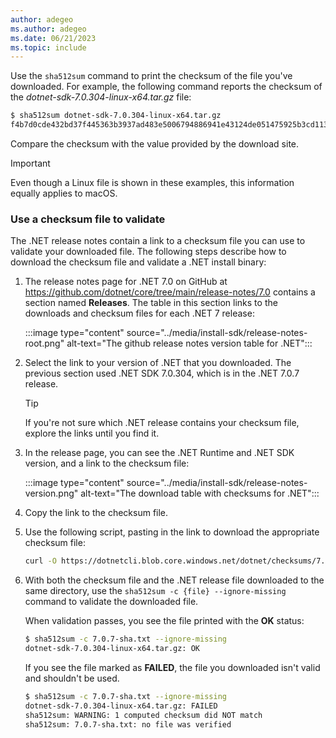 ```yaml
---
author: adegeo
ms.author: adegeo
ms.date: 06/21/2023
ms.topic: include
---
```


Use the `sha512sum` command to print the checksum of the file you've downloaded. For example, the following command reports the checksum of the _dotnet-sdk-7.0.304-linux-x64.tar.gz_ file:

```bash
$ sha512sum dotnet-sdk-7.0.304-linux-x64.tar.gz
f4b7d0cde432bd37f445363b3937ad483e5006794886941e43124de051475925b3cd11313b73d2cae481ee9b8f131394df0873451f6088ffdbe73f150b1ed727  dotnet-sdk-7.0.304-linux-x64.tar.gz
```

Compare the checksum with the value provided by the download site.

> [!IMPORTANT]
> Even though a Linux file is shown in these examples, this information equally applies to macOS.

### Use a checksum file to validate

The .NET release notes contain a link to a checksum file you can use to validate your downloaded file. The following steps describe how to download the checksum file and validate a .NET install binary:

01. The release notes page for .NET 7.0 on GitHub at <https://github.com/dotnet/core/tree/main/release-notes/7.0> contains a section named **Releases**. The table in this section links to the downloads and checksum files for each .NET 7 release:

    :::image type="content" source="../media/install-sdk/release-notes-root.png" alt-text="The github release notes version table for .NET":::

01. Select the link to your version of .NET that you downloaded. The previous section used .NET SDK 7.0.304, which is in the .NET 7.0.7 release.

    > [!TIP]
    > If you're not sure which .NET release contains your checksum file, explore the links until you find it.

01. In the release page, you can see the .NET Runtime and .NET SDK version, and a link to the checksum file:

    :::image type="content" source="../media/install-sdk/release-notes-version.png" alt-text="The download table with checksums for .NET":::

01. Copy the link to the checksum file.

01. Use the following script, pasting in the link to download the appropriate checksum file:

    ```bash
    curl -O https://dotnetcli.blob.core.windows.net/dotnet/checksums/7.0.7-sha.txt
    ```

01. With both the checksum file and the .NET release file downloaded to the same directory, use the `sha512sum -c {file} --ignore-missing` command to validate the downloaded file.

    When validation passes, you see the file printed with the **OK** status:

    ```bash
    $ sha512sum -c 7.0.7-sha.txt --ignore-missing
    dotnet-sdk-7.0.304-linux-x64.tar.gz: OK
    ```

    If you see the file marked as **FAILED**, the file you downloaded isn't valid and shouldn't be used.

    ```bash
    $ sha512sum -c 7.0.7-sha.txt --ignore-missing
    dotnet-sdk-7.0.304-linux-x64.tar.gz: FAILED
    sha512sum: WARNING: 1 computed checksum did NOT match
    sha512sum: 7.0.7-sha.txt: no file was verified
    ```
